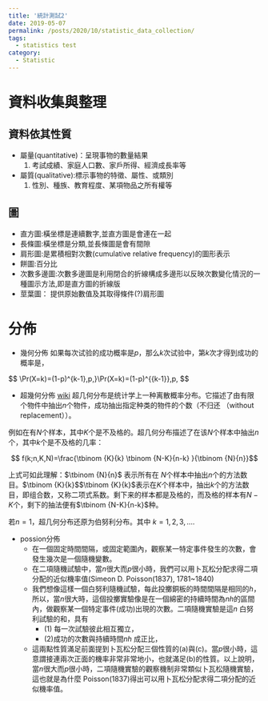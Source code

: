 ```yaml
---
title: '統計測試2'
date: 2019-05-07
permalink: /posts/2020/10/statistic_data_collection/
tags:
  - statistics test
category:
  - Statistic
---
```


# 資料收集與整理

## 資料依其性質
- 屬量(quantitative)：呈現事物的數量結果
   1. 考試成績、家庭人口數、家戶所得、經濟成長率等
- 屬質(qualitative):標示事物的特徵、屬性、或類別
   1. 性別、種族、教育程度、某項物品之所有權等

## 圖
- 直方圖:橫坐標是連續數字,並直方圖是會連在一起
- 長條圖:橫坐標是分類,並長條圖是會有間隙
- 肩形圖:是累積相對次數(cumulative relative frequency)的圖形表示
- 餅圖:百分比
- 次數多邊圖:次數多邊圖是利用閉合的折線構成多邊形以反映次數變化情況的一種圖示方法,即是直方圖的折線版
- 莖葉圖： 提供原始數值及其取得條件(?)肩形圖



# 分佈
- 幾何分佈
如果每次试验的成功概率是$p$，那么$k$次试验中，第$k$次才得到成功的概率是，

$$ \Pr(X=k)=(1-p)^{k-1}\,p\,}\Pr(X=k)=(1-p)^{{k-1}}\,p\, $$


- 超幾何分佈
[wiki](https://zh.wikipedia.org/wiki/%E8%B6%85%E5%87%A0%E4%BD%95%E5%88%86%E5%B8%83)
超几何分布是统计学上一种离散概率分布。它描述了由有限个物件中抽出$n$个物件，成功抽出指定种类的物件的个数（不归还 （without replacement））。

例如在有$N$个样本，其中$K$个是不及格的。超几何分布描述了在该$N$个样本中抽出$n$个，其中$k$个是不及格的几率：

$$ f(k;n,K,N)=\frac{\tbinom {K}{k} \tbinom {N-K}{n-k} }{\tbinom {N}{n}}$$


上式可如此理解：$\tbinom {N}{n}$ 表示所有在 $N$个样本中抽出$n$个的方法数目。$\tbinom {K}{k}$$\tbinom {K}{k}$表示在$K$个样本中，抽出$k$个的方法数目，即组合数，又称二项式系数。剩下来的样本都是及格的，而及格的样本有$N-K$个，剩下的抽法便有$\tbinom {N-K}{n-k}$种。

若$n=1$，超几何分布还原为伯努利分布。其中 $k  = 1, 2, 3, ....$

- possion分佈
   - 在一個固定時間間隔，或固定範圍內，觀察某一特定事件發生的次數，會發生幾次是一個隨機變數。
   - 在二項隨機試驗中，當$n$很大而$p$很小時，我們可以用卜瓦松分配求得二項分配的近似機率值(Simeon D. Poisson(1837), 1781~1840)
   - 我們想像這樣一個白努利隨機試驗，每此投擲銅板的時間間隔是相同的$h$，所以，當$n$很大時，這個投擲實驗像是在一個綿密的持續時間為$nh$的區間內，做觀察某一個特定事件(成功)出現的次數。二項隨機實驗是這$n$ 白努利試驗的和，具有
     - (1) 每一次試驗彼此相互獨立，
     - (2)成功的次數與持續時間$nh$ 成正比，
   - 這兩點性質滿足前面提到卜瓦松分配三個性質的(a)與(c)。當$p$很小時，這意謂接連兩次正面的機率非常非常地小，也就滿足(b)的性質。以上說明，當$n$很大而$p$很小時，二項隨機實驗的觀察機制非常類似卜瓦松隨機實驗，這也就是為什麼 Poisson(1837)得出可以用卜瓦松分配求得二項分配的近似機率值。 